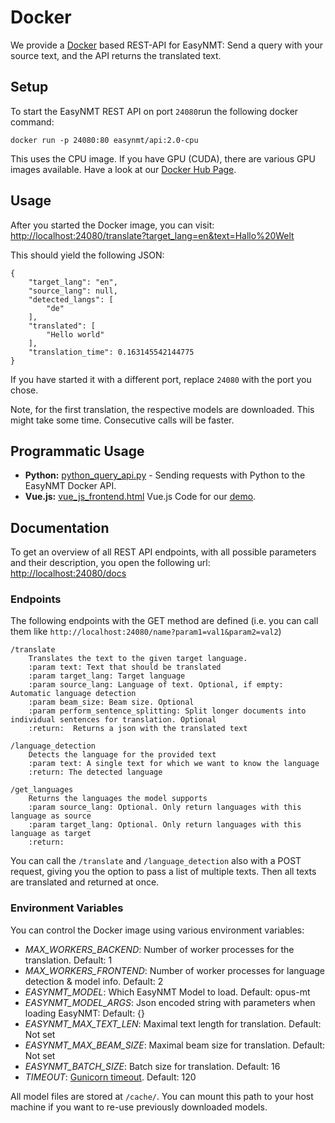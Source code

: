 # Docker

We provide a [Docker](https://www.docker.com/) based REST-API for EasyNMT: Send a query with your source text, and the API returns the translated text.

## Setup

To start the EasyNMT REST API on port `24080`run the following docker command:
```
docker run -p 24080:80 easynmt/api:2.0-cpu
```

This uses the CPU image. If you have GPU (CUDA), there are various GPU images available. Have a look at our [Docker Hub Page](https://hub.docker.com/r/easynmt/api/tags?page=1&ordering=last_updated).


## Usage

After you started the Docker image, you can visit: [http://localhost:24080/translate?target_lang=en&text=Hallo%20Welt](http://localhost:24080/translate?target_lang=en&text=Hallo%20Welt)

This should yield the following JSON:
```
{
    "target_lang": "en",
    "source_lang": null,
    "detected_langs": [
        "de"
    ],
    "translated": [
        "Hello world"
    ],
    "translation_time": 0.163145542144775
}
```
If you have started it with a different port, replace `24080` with the port you chose.

Note, for the first translation, the respective models are downloaded. This might take some time. Consecutive calls will be faster.

## Programmatic Usage
- **Python:** [python_query_api.py](examples/python_query_api.py) - Sending requests with Python to the EasyNMT Docker API.
- **Vue.js:** [vue_js_frontend.html](examples/vue_js_frontend.html) Vue.js Code for our [demo](http://easynmt.net/demo/).

## Documentation

To get an overview of all REST API endpoints, with all possible parameters and their description, you open the following url: [http://localhost:24080/docs](http://localhost:24080/docs)

### Endpoints
The following endpoints with the GET method are defined (i.e. you can call them like `http://localhost:24080/name?param1=val1&param2=val2`)

```
/translate
    Translates the text to the given target language.
    :param text: Text that should be translated
    :param target_lang: Target language
    :param source_lang: Language of text. Optional, if empty: Automatic language detection
    :param beam_size: Beam size. Optional
    :param perform_sentence_splitting: Split longer documents into individual sentences for translation. Optional
    :return:  Returns a json with the translated text

/language_detection
    Detects the language for the provided text
    :param text: A single text for which we want to know the language
    :return: The detected language
    
/get_languages
    Returns the languages the model supports
    :param source_lang: Optional. Only return languages with this language as source
    :param target_lang: Optional. Only return languages with this language as target
    :return:
```

You can call the `/translate` and `/language_detection` also with a POST request, giving you the option to pass a list of multiple texts. Then all texts are translated and returned at once.

### Environment Variables
You can control the Docker image using various environment variables:
- *MAX_WORKERS_BACKEND*: Number of worker processes for the translation. Default: 1
- *MAX_WORKERS_FRONTEND*: Number of worker processes for language detection & model info. Default: 2
- *EASYNMT_MODEL*: Which EasyNMT Model to load. Default: opus-mt
- *EASYNMT_MODEL_ARGS*: Json encoded string with parameters when loading EasyNMT: Default: {}
- *EASYNMT_MAX_TEXT_LEN*: Maximal text length for translation. Default: Not set
- *EASYNMT_MAX_BEAM_SIZE*: Maximal beam size for translation. Default: Not set
- *EASYNMT_BATCH_SIZE*: Batch size for translation. Default: 16
- *TIMEOUT*: [Gunicorn timeout](https://docs.gunicorn.org/en/stable/settings.html#timeout). Default: 120

All model files are stored at `/cache/`. You can mount this path to your host machine if you want to re-use previously downloaded models.
